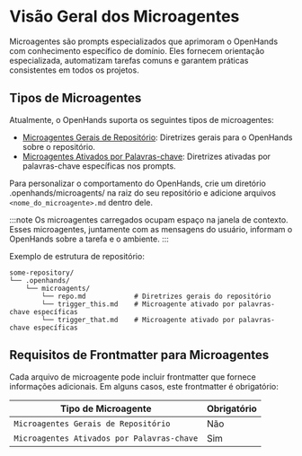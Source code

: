 # Visão Geral dos Microagentes

Microagentes são prompts especializados que aprimoram o OpenHands com conhecimento específico de domínio.
Eles fornecem orientação especializada, automatizam tarefas comuns e garantem práticas consistentes em todos os projetos.

## Tipos de Microagentes

Atualmente, o OpenHands suporta os seguintes tipos de microagentes:

- [Microagentes Gerais de Repositório](./microagents-repo): Diretrizes gerais para o OpenHands sobre o repositório.
- [Microagentes Ativados por Palavras-chave](./microagents-keyword): Diretrizes ativadas por palavras-chave específicas nos prompts.

Para personalizar o comportamento do OpenHands, crie um diretório .openhands/microagents/ na raiz do seu repositório e
adicione arquivos `<nome_do_microagente>.md` dentro dele.

:::note
Os microagentes carregados ocupam espaço na janela de contexto.
Esses microagentes, juntamente com as mensagens do usuário, informam o OpenHands sobre a tarefa e o ambiente.
:::

Exemplo de estrutura de repositório:

```
some-repository/
└── .openhands/
    └── microagents/
        └── repo.md            # Diretrizes gerais do repositório
        └── trigger_this.md    # Microagente ativado por palavras-chave específicas
        └── trigger_that.md    # Microagente ativado por palavras-chave específicas
```

## Requisitos de Frontmatter para Microagentes

Cada arquivo de microagente pode incluir frontmatter que fornece informações adicionais. Em alguns casos, este frontmatter
é obrigatório:

| Tipo de Microagente                   | Obrigatório |
|---------------------------------------|-------------|
| `Microagentes Gerais de Repositório`  | Não         |
| `Microagentes Ativados por Palavras-chave` | Sim        |
